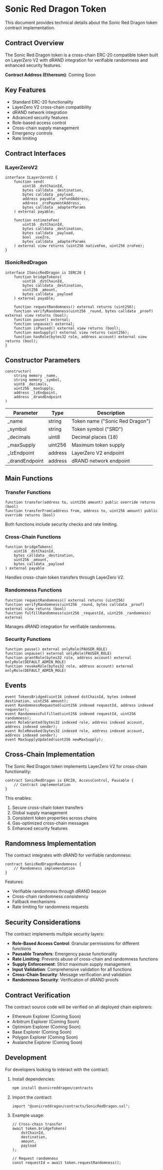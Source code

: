 # Sonic Red Dragon Token

This document provides technical details about the Sonic Red Dragon token contract implementation.

## Contract Overview

The Sonic Red Dragon token is a cross-chain ERC-20 compatible token built on LayerZero V2 with dRAND integration for verifiable randomness and enhanced security features.

**Contract Address (Ethereum)**: Coming Soon

## Key Features

- Standard ERC-20 functionality
- LayerZero V2 cross-chain compatibility
- dRAND network integration
- Advanced security features
- Role-based access control
- Cross-chain supply management
- Emergency controls
- Rate limiting

## Contract Interfaces

### ILayerZeroV2

```solidity
interface ILayerZeroV2 {
    function send(
        uint16 _dstChainId,
        bytes calldata _destination,
        bytes calldata _payload,
        address payable _refundAddress,
        address _zroPaymentAddress,
        bytes calldata _adapterParams
    ) external payable;

    function estimateFee(
        uint16 _dstChainId,
        bytes calldata _destination,
        bytes calldata _payload,
        bool _useZro,
        bytes calldata _adapterParams
    ) external view returns (uint256 nativeFee, uint256 zroFee);
}
```

### ISonicRedDragon

```solidity
interface ISonicRedDragon is IERC20 {
    function bridgeTokens(
        uint16 _dstChainId,
        bytes calldata _destination,
        uint256 _amount,
        bytes calldata _payload
    ) external payable;

    function requestRandomness() external returns (uint256);
    function verifyRandomness(uint256 _round, bytes calldata _proof) external view returns (bool);
    function pause() external;
    function unpause() external;
    function isPaused() external view returns (bool);
    function maxSupply() external view returns (uint256);
    function hasRole(bytes32 role, address account) external view returns (bool);
}
```

## Constructor Parameters

```solidity
constructor(
    string memory _name,
    string memory _symbol,
    uint8 _decimals,
    uint256 _maxSupply,
    address _lzEndpoint,
    address _drandEndpoint
)
```

| Parameter | Type | Description |
|-----------|------|-------------|
| _name | string | Token name ("Sonic Red Dragon") |
| _symbol | string | Token symbol ("SRD") |
| _decimals | uint8 | Decimal places (18) |
| _maxSupply | uint256 | Maximum token supply |
| _lzEndpoint | address | LayerZero V2 endpoint |
| _drandEndpoint | address | dRAND network endpoint |

## Main Functions

### Transfer Functions

```solidity
function transfer(address to, uint256 amount) public override returns (bool)
function transferFrom(address from, address to, uint256 amount) public override returns (bool)
```

Both functions include security checks and rate limiting.

### Cross-Chain Functions

```solidity
function bridgeTokens(
    uint16 _dstChainId,
    bytes calldata _destination,
    uint256 _amount,
    bytes calldata _payload
) external payable
```

Handles cross-chain token transfers through LayerZero V2.

### Randomness Functions

```solidity
function requestRandomness() external returns (uint256)
function verifyRandomness(uint256 _round, bytes calldata _proof) external view returns (bool)
function fulfillRandomness(uint256 _requestId, uint256 _randomness) external
```

Manages dRAND integration for verifiable randomness.

### Security Functions

```solidity
function pause() external onlyRole(PAUSER_ROLE)
function unpause() external onlyRole(PAUSER_ROLE)
function grantRole(bytes32 role, address account) external onlyRole(DEFAULT_ADMIN_ROLE)
function revokeRole(bytes32 role, address account) external onlyRole(DEFAULT_ADMIN_ROLE)
```

## Events

```solidity
event TokensBridged(uint16 indexed dstChainId, bytes indexed destination, uint256 amount);
event RandomnessRequested(uint256 indexed requestId, address indexed requester);
event RandomnessFulfilled(uint256 indexed requestId, uint256 randomness);
event RoleGranted(bytes32 indexed role, address indexed account, address indexed sender);
event RoleRevoked(bytes32 indexed role, address indexed account, address indexed sender);
event MaxSupplyUpdated(uint256 newMaxSupply);
```

## Cross-Chain Implementation

The Sonic Red Dragon token implements LayerZero V2 for cross-chain functionality:

```solidity
contract SonicRedDragon is ERC20, AccessControl, Pausable {
    // Contract implementation
}
```

This enables:

1. Secure cross-chain token transfers
2. Global supply management
3. Consistent token properties across chains
4. Gas-optimized cross-chain messages
5. Enhanced security features

## Randomness Implementation

The contract integrates with dRAND for verifiable randomness:

```solidity
contract SonicRedDragonRandomness {
    // Randomness implementation
}
```

Features:
- Verifiable randomness through dRAND beacon
- Cross-chain randomness consistency
- Fallback mechanisms
- Rate limiting for randomness requests

## Security Considerations

The contract implements multiple security layers:

- **Role-Based Access Control**: Granular permissions for different functions
- **Pausable Transfers**: Emergency pause functionality
- **Rate Limiting**: Prevents abuse of cross-chain and randomness functions
- **Supply Enforcement**: Strict maximum supply management
- **Input Validation**: Comprehensive validation for all functions
- **Cross-Chain Security**: Message verification and validation
- **Randomness Security**: Verification of dRAND proofs

## Contract Verification

The contract source code will be verified on all deployed chain explorers:

- Ethereum Explorer (Coming Soon)
- Arbitrum Explorer (Coming Soon)
- Optimism Explorer (Coming Soon)
- Base Explorer (Coming Soon)
- Polygon Explorer (Coming Soon)
- Avalanche Explorer (Coming Soon)

## Development

For developers looking to interact with the contract:

1. Install dependencies:
   ```bash
   npm install @sonicreddragon/contracts
   ```

2. Import the contract:
   ```solidity
   import "@sonicreddragon/contracts/SonicRedDragon.sol";
   ```

3. Example usage:
   ```solidity
   // Cross-chain transfer
   await token.bridgeTokens(
       dstChainId,
       destination,
       amount,
       payload
   );

   // Request randomness
   const requestId = await token.requestRandomness();
   ``` 